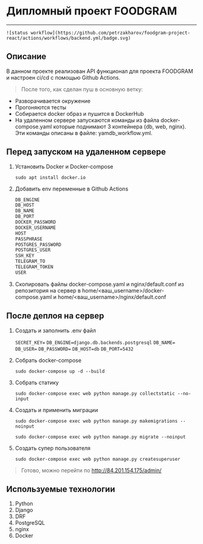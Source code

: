 # Дипломный проект FOODGRAM

------

`![status workflow](https://github.com/petrzakharov/foodgram-project-react/actions/workflows/backend.yml/badge.svg)`

## Описание

В данном проекте реализован API функционал для проекта FOODGRAM и настроен ci/cd с помощью Github Actions.
>После того, как сделан пуш в основную ветку:

* Разворачивается окружение
* Прогоняются тесты
* Cобирается docker образ и пушится в DockerHub
* На удаленном сервере запускаются команды из файла docker-compose.yaml которые поднимают 3 контейнера (db, web, nginx). Эти команды описаны в файле: yamdb_workflow.yml.

## Перед запуском на удаленном сервере

1. Установить Docker и Docker-compose

    `sudo apt install docker.io`

2. Добавить env переменные в Github Actions

    ```python
    DB_ENGINE
    DB_HOST
    DB_NAME
    DB_PORT
    DOCKER_PASSWORD
    DOCKER_USERNAME
    HOST
    PASSPHRASE
    POSTGRES_PASSWORD
    POSTGRES_USER
    SSH_KEY
    TELEGRAM_TO
    TELEGRAM_TOKEN
    USER
    ```

3. Скопировать файлы docker-compose.yaml и nginx/default.conf из репозитория на сервер в home/<ваш_username>/docker-compose.yaml и home/<ваш_username>/nginx/default.conf

## После деплоя на сервер

1. Создать и заполнить .env файл

    `SECRET_KEY=`
    `DB_ENGINE=django.db.backends.postgresql`
    `DB_NAME=`
    `DB_USER=`
    `DB_PASSWORD=`
    `DB_HOST=db`
    `DB_PORT=5432`

2. Собрать docker-compose

    `sudo docker-compose up -d --build`

3. Собрать статику

    `sudo docker-compose exec web python manage.py collectstatic --no-input`

4. Создать и применить миграции

    `sudo docker-compose exec web python manage.py makemigrations --noinput`

    `sudo docker-compose exec web python manage.py migrate --noinput`

5. Создать супер пользователя

    `sudo docker-compose exec web python manage.py createsuperuser`

> Готово, можно перейти по <http://84.201.154.175/admin/>

## Используемые технологии

1. Python
2. Django
3. DRF
4. PostgreSQL
5. nginx
6. Docker
